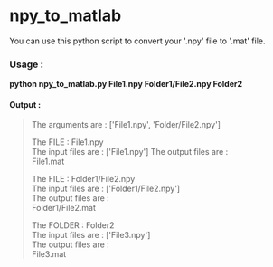 # npy_to_matlab
You can use this python script to convert your '.npy' file to '.mat' file.

### Usage :  

__python npy_to_matlab.py File1.npy  Folder1/File2.npy Folder2__

#### Output : 

> The arguments are : ['File1.npy', 'Folder/File2.npy']  
>  
> The FILE : File1.npy  
> The input files are : ['File1.npy'] 
> The output files are :  
> File1.mat  
>  
> The FILE : Folder1/File2.npy  
> The input files are : ['Folder1/File2.npy']  
> The output files are :   
> Folder1/File2.mat  
>  
> The FOLDER : Folder2  
> The input files are : ['File3.npy']  
> The output files are :   
> File3.mat  
